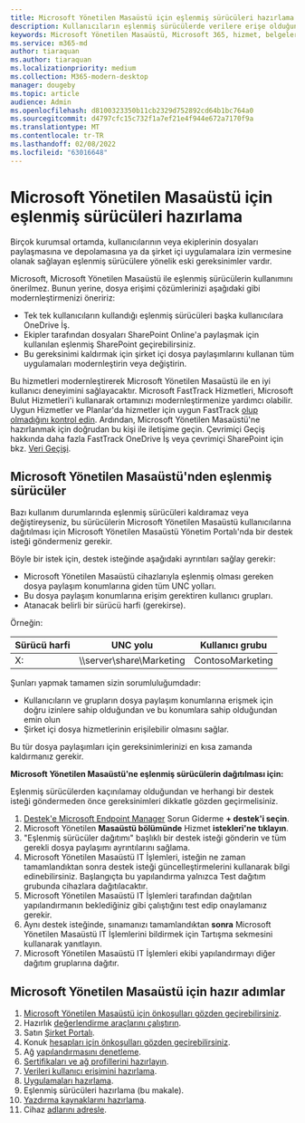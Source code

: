 ```yaml
---
title: Microsoft Yönetilen Masaüstü için eşlenmiş sürücüleri hazırlama
description: Kullanıcıların eşlenmiş sürücülerde verilere erişe olduğundan emin olmak için önemli adımlar
keywords: Microsoft Yönetilen Masaüstü, Microsoft 365, hizmet, belgeler
ms.service: m365-md
author: tiaraquan
ms.author: tiaraquan
ms.localizationpriority: medium
ms.collection: M365-modern-desktop
manager: dougeby
ms.topic: article
audience: Admin
ms.openlocfilehash: d8100323350b11cb2329d752892cd64b1bc764a0
ms.sourcegitcommit: d4797cfc15c732f1a7ef21e4f944e672a7170f9a
ms.translationtype: MT
ms.contentlocale: tr-TR
ms.lasthandoff: 02/08/2022
ms.locfileid: "63016648"
---
```

# <a name="prepare-mapped-drives-for-microsoft-managed-desktop"></a>Microsoft Yönetilen Masaüstü için eşlenmiş sürücüleri hazırlama

Birçok kurumsal ortamda, kullanıcılarının veya ekiplerinin dosyaları paylaşmasına ve depolamasına ya da şirket içi uygulamalara izin vermesine olanak sağlayan eşlenmiş sürücülere yönelik eski gereksinimler vardır.

Microsoft, Microsoft Yönetilen Masaüstü ile eşlenmiş sürücülerin kullanımını önerilmez. Bunun yerine, dosya erişimi çözümlerinizi aşağıdaki gibi modernleştirmenizi öneririz:
  
- Tek tek kullanıcıların kullandığı eşlenmiş sürücüleri başka kullanıcılara OneDrive İş.
- Ekipler tarafından dosyaları SharePoint Online'a paylaşmak için kullanılan eşlenmiş SharePoint geçirebilirsiniz.
- Bu gereksinimi kaldırmak için şirket içi dosya paylaşımlarını kullanan tüm uygulamaları modernleştirin veya değiştirin.
  
Bu hizmetleri modernleştirerek Microsoft Yönetilen Masaüstü ile en iyi kullanıcı deneyimini sağlayacaktır. Microsoft FastTrack Hizmetleri, Microsoft Bulut Hizmetleri'i kullanarak ortamınızı modernleştirmenize yardımcı olabilir. Uygun Hizmetler ve Planlar'da hizmetler için uygun FastTrack [olup olmadığını kontrol edin](/fasttrack/m365-eligible-services-and-plans). Ardından, Microsoft Yönetilen Masaüstü'ne hazırlanmak için doğrudan bu kişi ile iletişime geçin. Çevrimiçi Geçiş hakkında daha fazla FastTrack OneDrive İş veya çevrimiçi SharePoint için bkz. [Veri Geçişi](/fasttrack/o365-data-migration).

## <a name="mapped-drives-on-microsoft-managed-desktop"></a>Microsoft Yönetilen Masaüstü'nden eşlenmiş sürücüler

Bazı kullanım durumlarında eşlenmiş sürücüleri kaldıramaz veya değiştireyseniz, bu sürücülerin Microsoft Yönetilen Masaüstü kullanıcılarına dağıtılması için Microsoft Yönetilen Masaüstü Yönetim Portalı'nda bir destek isteği göndermeniz gerekir.

Böyle bir istek için, destek isteğinde aşağıdaki ayrıntıları sağlay gerekir:

- Microsoft Yönetilen Masaüstü cihazlarıyla eşlenmiş olması gereken dosya paylaşım konumlarına giden tüm UNC yolları.
- Bu dosya paylaşım konumlarına erişim gerektiren kullanıcı grupları.
- Atanacak belirli bir sürücü harfi (gerekirse).

Örneğin:

| Sürücü harfi | UNC yolu | Kullanıcı grubu |
|--------------|----------|------------|
| X:  | \\\server\share\Marketing | ContosoMarketing |

Şunları yapmak tamamen sizin sorumluluğumdadır:

- Kullanıcıların ve grupların dosya paylaşım konumlarına erişmek için doğru izinlere sahip olduğundan ve bu konumlara sahip olduğundan emin olun
- Şirket içi dosya hizmetlerinin erişilebilir olmasını sağlar.

Bu tür dosya paylaşımları için gereksinimlerinizi en kısa zamanda kaldırmanız gerekir.

**Microsoft Yönetilen Masaüstü'ne eşlenmiş sürücülerin dağıtılması için:**

Eşlenmiş sürücülerden kaçınılamay olduğundan ve herhangi bir destek isteği göndermeden önce gereksinimleri dikkatle gözden geçirmelisiniz.

1. [Destek'e Microsoft Endpoint Manager](https://endpoint.microsoft.com/) Sorun Giderme **+ destek'i seçin**.
1. Microsoft Yönetilen **Masaüstü bölümünde** Hizmet **istekleri'ne tıklayın**.
1. "Eşlenmiş sürücüler dağıtımı" başlıklı bir destek isteği gönderin ve tüm gerekli dosya paylaşımı ayrıntılarını sağlama.  
1. Microsoft Yönetilen Masaüstü IT İşlemleri, isteğin ne zaman tamamlandıktan sonra destek isteği güncelleştirmelerini kullanarak bilgi edinebilirsiniz. Başlangıçta bu yapılandırma yalnızca Test dağıtım grubunda cihazlara dağıtılacaktır.  
1. Microsoft Yönetilen Masaüstü IT İşlemleri tarafından dağıtılan yapılandırmanın beklediğiniz gibi çalıştığını test edip onaylamanız gerekir.
1. Aynı destek isteğinde, sınamanızı tamamlandıktan **sonra** Microsoft Yönetilen Masaüstü IT İşlemlerini bildirmek için Tartışma sekmesini kullanarak yanıtlayın.  
1. Microsoft Yönetilen Masaüstü IT İşlemleri ekibi yapılandırmayı diğer dağıtım gruplarına dağıtır.

## <a name="steps-to-get-ready-for-microsoft-managed-desktop"></a>Microsoft Yönetilen Masaüstü için hazır adımlar

1. [Microsoft Yönetilen Masaüstü için önkoşulları gözden geçirebilirsiniz](prerequisites.md).
1. Hazırlık [değerlendirme araçlarını çalıştırın](readiness-assessment-tool.md).
1. Satın [Şirket Portalı](../get-started/company-portal.md).
1. Konuk [hesapları için önkoşulları gözden geçirebilirsiniz](guest-accounts.md).
1. Ağ [yapılandırmasını denetleme](network.md).
1. [Sertifikaları ve ağ profillerini hazırlayın](certs-wifi-lan.md).
1. [Verileri kullanıcı erişimini hazırlama](authentication.md).
1. [Uygulamaları hazırlama](apps.md).
1. Eşlenmiş sürücüleri hazırlama (bu makale).
1. [Yazdırma kaynaklarını hazırlama](printing.md).
1. Cihaz [adlarını adresle](address-device-names.md).

